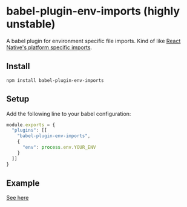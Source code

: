 # babel-plugin-env-imports (highly unstable)

A babel plugin for environment specific file imports. Kind of like [React Native's platform specific imports](https://reactnative.dev/docs/platform-specific-code#platform-specific-extensions).

## Install

```
npm install babel-plugin-env-imports
```

## Setup

Add the following line to your babel configuration:

```js
module.exports = {
  "plugins": [[
    "babel-plugin-env-imports",
    {
      "env": process.env.YOUR_ENV
    }
  ]]
}
```

## Example

[See here](https://github.com/jxom/babel-plugin-env-imports/tree/master/example)
